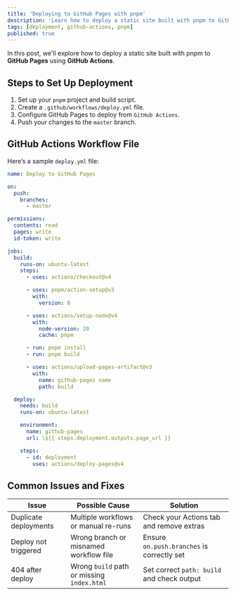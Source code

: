 ```yaml
---
title: 'Deploying to GitHub Pages with pnpm'
description: 'Learn how to deploy a static site built with pnpm to GitHub Pages using GitHub Actions.'
tags: [deployment, github-actions, pnpm]
published: true
---
```


In this post, we'll explore how to deploy a static site built with pnpm to **GitHub Pages** using **GitHub Actions**.

## Steps to Set Up Deployment

1. Set up your `pnpm` project and build script.
2. Create a `.github/workflows/deploy.yml` file.
3. Configure GitHub Pages to deploy from `GitHub Actions`.
4. Push your changes to the `master` branch.

## GitHub Actions Workflow File

Here’s a sample `deploy.yml` file:

```yaml
name: Deploy to GitHub Pages

on:
  push:
    branches:
      - master

permissions:
  contents: read
  pages: write
  id-token: write

jobs:
  build:
    runs-on: ubuntu-latest
    steps:
      - uses: actions/checkout@v4

      - uses: pnpm/action-setup@v3
        with:
          version: 8

      - uses: actions/setup-node@v4
        with:
          node-version: 20
          cache: pnpm

      - run: pnpm install
      - run: pnpm build

      - uses: actions/upload-pages-artifact@v3
        with:
          name: github-pages name
          path: build

  deploy:
    needs: build
    runs-on: ubuntu-latest

    environment:
      name: github-pages
      url: \${{ steps.deployment.outputs.page_url }}

    steps:
      - id: deployment
        uses: actions/deploy-pages@v4
```

## Common Issues and Fixes

| Issue                 | Possible Cause                             | Solution                                   |
| --------------------- | ------------------------------------------ | ------------------------------------------ |
| Duplicate deployments | Multiple workflows or manual re-runs       | Check your Actions tab and remove extras   |
| Deploy not triggered  | Wrong branch or misnamed workflow file     | Ensure `on.push.branches` is correctly set |
| 404 after deploy      | Wrong `build` path or missing `index.html` | Set correct `path: build` and check output |
